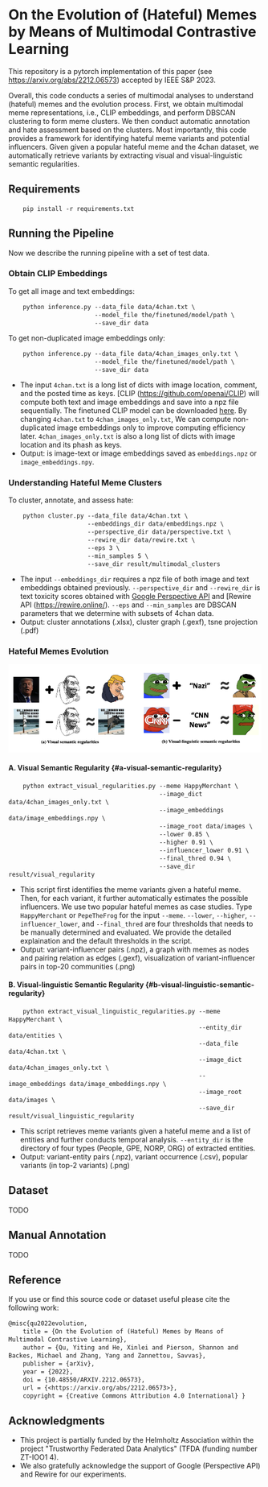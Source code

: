 # On the Evolution of (Hateful) Memes by Means of Multimodal Contrastive Learning

This repository is a pytorch implementation of this paper (see https://arxiv.org/abs/2212.06573) accepted by IEEE S&P 2023.

Overall, this code conducts a series of multimodal analyses to understand (hateful) memes and the evolution process. First, we obtain
multimodal meme representations, i.e., CLIP embeddings, and perform DBSCAN clustering to form meme clusters. We then conduct automatic annotation and hate assessment based on the clusters. Most importantly, this code provides a framework for identifying hateful meme variants and potential influencers. Given given a popular hateful meme and the 4chan dataset, we automatically retrieve variants by extracting visual and visual-linguistic semantic regularities.


## Requirements
```
    pip install -r requirements.txt
```
## Running the Pipeline

Now we describe the running pipeline with a set of test data.

### Obtain CLIP Embeddings

To get all image and text embeddings:
```
    python inference.py --data_file data/4chan.txt \
                        --model_file the/finetuned/model/path \
                        --save_dir data
```
To get non-duplicated image embeddings only:
```
    python inference.py --data_file data/4chan_images_only.txt \
                        --model_file the/finetuned/model/path \
                        --save_dir data
```
- The input `4chan.txt` is a long list of dicts with image location, comment, and the posted time as keys. [CLIP (https://github.com/openai/CLIP) will compute both text and image embeddings and save into a npz file sequentially. The finetuned
CLIP model can be downloaded [here](). By changing `4chan.txt` to `4chan_images_only.txt`, We can compute non-duplicated image embeddings only to improve computing efficiency later. `4chan_images_only.txt` is also a long list of dicts with image location and its phash as keys. 
- Output: is image-text or image embeddings saved as `embeddings.npz` or `image_embeddings.npy`.

### Understanding Hateful Meme Clusters

To cluster, annotate, and assess hate:
```
    python cluster.py --data_file data/4chan.txt \
                      --embeddings_dir data/embeddings.npz \
                      --perspective_dir data/perspective.txt \
                      --rewire_dir data/rewire.txt \
                      --eps 3 \
                      --min_samples 5 \
                      --save_dir result/multimodal_clusters
```
- The input `--embeddings_dir` requires a npz file of both image and text embeddings obtained previously. `--perspective_dir` and `--rewire_dir` is text toxicity scores obtained with [Google Perspective API](https://perspectiveapi.com/) and [Rewire API (https://rewire.online/). `--eps` and `--min_samples` are DBSCAN parameters that we determine with subsets of 4chan data. 
- Output: cluster annotations (.xlsx), cluster graph (.gexf), tsne projection (.pdf)

### Hateful Memes Evolution

![regularity](assets/regularity.png)

#### A. Visual Semantic Regularity {#a-visual-semantic-regularity}
```
    python extract_visual_regularities.py --meme HappyMerchant \
                                          --image_dict data/4chan_images_only.txt \
                                          --image_embeddings data/image_embeddings.npy \
                                          --image_root data/images \
                                          --lower 0.85 \
                                          --higher 0.91 \
                                          --influencer_lower 0.91 \
                                          --final_thred 0.94 \
                                          --save_dir result/visual_regularity
```
- This script first identifies the meme variants given a hateful meme. Then, for each variant, it further automatically estimates the possible influencers. We use two popular hateful memes as case studies. Type `HappyMerchant` or `PepeTheFrog` for the input `--meme`. `--lower`, `--higher`, `--influencer_lower`, and `--final_thred` are four thresholds that needs to be manually determined and evaluated. We provide the detailed explaination and the default thresholds in the script. 
- Output: variant-influencer pairs (.npz), a graph with memes as nodes and pairing relation as edges (.gexf), visualization of variant-influencer pairs in top-20 communities (.png)

#### B. Visual-linguistic Semantic Regularity {#b-visual-linguistic-semantic-regularity}
```
    python extract_visual_linguistic_regularities.py --meme HappyMerchant \
                                                     --entity_dir data/entities \
                                                     --data_file data/4chan.txt \
                                                     --image_dict data/4chan_images_only.txt \
                                                     --image_embeddings data/image_embeddings.npy \
                                                     --image_root data/images \
                                                     --save_dir result/visual_linguistic_regularity
```
- This script retrieves meme variants given a hateful meme and a list of entities and further conducts temporal analysis. `--entity_dir` is the directory of four types (People, GPE, NORP, ORG) of extracted entities.
- Output: variant-entity pairs (.npz), variant occurrence (.csv), popular variants (in top-2 variants) (.png)

## Dataset

TODO

## Manual Annotation

TODO

## Reference

If you use or find this source code or dataset useful please cite the
following work:
```
@misc{qu2022evolution, 
    title = {On the Evolution of (Hateful) Memes by Means of Multimodal Contrastive Learning}, 
    author = {Qu, Yiting and He, Xinlei and Pierson, Shannon and Backes, Michael and Zhang, Yang and Zannettou, Savvas}, 
    publisher = {arXiv}, 
    year = {2022}, 
    doi = {10.48550/ARXIV.2212.06573}, 
    url = {<https://arxiv.org/abs/2212.06573>},
    copyright = {Creative Commons Attribution 4.0 International} }
```
## Acknowledgments

- This project is partially funded by the Helmholtz Association within the project "Trustworthy Federated Data Analytics" (TFDA (funding number ZT-IOO1 4).
- We also gratefully acknowledge the support of Google (Perspective API) and Rewire for our experiments.
